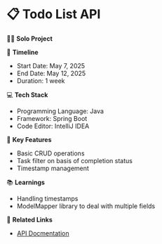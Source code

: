 # 📋 Todo List API

🧑‍💻 **Solo Project**

📆 **Timeline**
- Start Date: May 7, 2025
- End Date: May 12, 2025
- Duration: 1 week

💻 **Tech Stack**
- Programming Language: Java
- Framework: Spring Boot
- Code Editor: IntelliJ IDEA

🎯 **Key Features**
- Basic CRUD operations
- Task filter on basis of completion status
- Timestamp management

📚 **Learnings**
- Handling timestamps
- ModelMapper library to deal with multiple fields

🔗 **Related Links**
- [API Docmentation](./API_DOCUMENTATION.md) 
